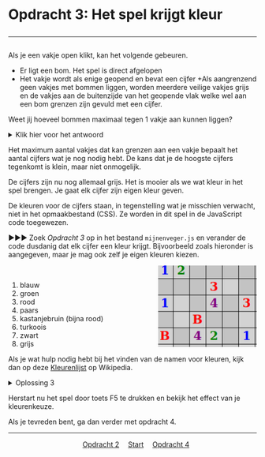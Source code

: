 # Opdracht 3: Het spel krijgt kleur<hr>

Als je een vakje open klikt, kan het volgende gebeuren.  

 + Er ligt een bom. Het spel is direct afgelopen
 + Het vakje wordt als enige geopend en bevat een cijfer
 +Als aangrenzend geen vakjes met bommen liggen, worden meerdere veilige vakjes grijs en de vakjes aan de buitenzijde van het geopende vlak welke wel aan een bom grenzen zijn gevuld met een cijfer.
 
 Weet jij hoeveel bommen maximaal tegen 1 vakje aan kunnen liggen? <details> <summary>Klik hier voor het antwoord</summary>Aan 1 vakje grenzen maximaal 8 andere vakjes, dus heb je de cijfers 1 t/m 8 nodig</details> 

Het maximum aantal vakjes dat kan grenzen aan een vakje bepaalt het aantal cijfers wat je nog nodig hebt. De kans dat je de hoogste cijfers tegenkomt is klein, maar niet onmogelijk.

De cijfers zijn nu nog allemaal grijs. Het is mooier als we wat kleur in het spel brengen. Je gaat elk cijfer zijn eigen kleur geven.

De kleuren voor de cijfers staan, in tegenstelling wat je misschien verwacht, niet in het opmaakbestand (CSS). Ze worden in dit spel in de JavaScript code toegewezen.

▶▶▶ Zoek *Opdracht 3* op in het bestand `mijnenveger.js` en verander de code dusdanig dat elk cijfer een kleur krijgt. Bijvoorbeeld zoals hieronder is aangegeven, maar je mag ook zelf je eigen kleuren kiezen. 

<img src="images/mijnenveger3_1.png" alt="drawing" width="200"  align="right"/><br>

1. blauw
2. groen
3. rood
4. paars
5. kastanjebruin (bijna rood)
6. turkoois
7. zwart
8. grijs

Als je wat hulp nodig hebt bij het vinden van de namen voor kleuren, kijk dan op deze	[Kleurenlijst](https://nl.wikipedia.org/wiki/Lijst_van_HTML-kleuren) op Wikipedia.	

<details>
  <summary>Oplossing 3</summary>
>  var components = {<br>
    &emsp;num_of_rows : 10,<br>
    &emsp;num_of_cols : 20,<br>
    &emsp;num_of_bombs : 35,<br>
    &emsp;bomb : 'B',<br>
    &emsp;alive : true,<br>
    <b>&emsp;colors : {1: 'blue', 2: 'green', 3: 'red', 4: 'purple', 5: 'maroon', 6: 'turquoise', 7: 'black', 8: 'grey'}</b><br>
}
</details>

Herstart nu het spel door toets F5 te drukken en bekijk het effect van je kleurenkeuze. 

Als je tevreden bent, ga dan verder met opdracht 4.

<hr>
<center>
&emsp;<a href="./mijnenveger-opdracht2.md">Opdracht 2</a>
&emsp;<a href="./Instructies.md">Start</a> 
&emsp;<a href="./mijnenveger-opdracht4.md">Opdracht 4</a>
</center>
